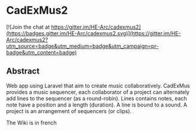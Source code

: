 # CadExMus2

[![Join the chat at https://gitter.im/HE-Arc/cadexmus2](https://badges.gitter.im/HE-Arc/cadexmus2.svg)](https://gitter.im/HE-Arc/cadexmus2?utm_source=badge&utm_medium=badge&utm_campaign=pr-badge&utm_content=badge)

## Abstract

Web app using Laravel that aim to create music collaboratively.
CadExMus provides a music sequencer, each collaborator of a project can alternately add lines to the sequencer (as a round-robin).
Lines contains notes, each note have a position and a length (duration). A line is bound to a sound.
A project is an arrangement of sequencers (or clips).

The Wiki is in french
